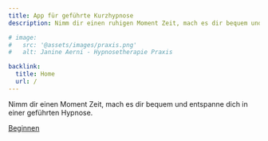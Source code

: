 ```yaml
---
title: App für geführte Kurzhypnose
description: Nimm dir einen ruhigen Moment Zeit, mach es dir bequem und lass dich von meiner App in einen Zustand tiefer Entspannung führen.

# image:
#   src: '@assets/images/praxis.png'
#   alt: Janine Aerni - Hypnosetherapie Praxis

backlink:
  title: Home
  url: /
---
```


Nimm dir einen Moment Zeit, mach es dir bequem und entspanne dich in einer geführten Hypnose.

<a
  href="/app/start/"
  class="inline-flex no-prose items-center justify-center px-6 py-3 text-base leading-tight font-bold text-white bg-red-600 border border-red-600 rounded-full transition hover:bg-red-500 hover:text-red-50 no-underline">Beginnen</a>
